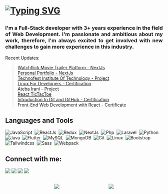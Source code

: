 <h1 align="left">

[![Typing SVG](https://readme-typing-svg.demolab.com?font=Fira+Code&pause=1000&color=42F7D7&width=435&lines=Hey%2C+I'm+Danesh+Habibi%F0%9F%91%8B)](https://github.com/s1rbl4ck)
</h1>

<h3 align="justify">
    I'm a Full-Stack developer with 3+ years experience in the field of Web Development. I'm passionate and ambitious about my work, therefore, I'm always excited to get involved with new challenges to gain more experience in this industry.
</h3>

Recent Updates:
> [Watchflick Movie Trailer Platform - NextJs](#)\
> [Personal Portfolio - NextJs](https://s1rbl4ck.vercel.app/)\
> [Technofest Institute Of Technology - Project](https://trtitu.edu.eu/)\
> [Linux For Developers - Certification](https://www.coursera.org/account/accomplishments/certificate/DBSLZ4ZWXQ2N)\
> [Ateba Irani - Project](https://atebairani.ir)\
> [React TicTacToe](https://tictactoe-s1rbl4ck.netlify.app/)\
> [Introduction to Git and GitHub - Certification](https://www.coursera.org/account/accomplishments/certificate/XVF4PD8CTTUU)\
> [Front-End Web Development with React - Certificate](https://www.coursera.org/account/accomplishments/certificate/2D2YVHQESQCW)

## Languages and Tools

![JavaScript](https://img.shields.io/badge/JavaScript-f0db4f?style=for-the-badge&logo=javascript&logoColor=white)&nbsp;
![ReactJs](https://img.shields.io/badge/ReactJs-61DBFB?style=for-the-badge&logo=react&logoColor=black)&nbsp;
![Redux](https://img.shields.io/badge/Redux-764ABC?style=for-the-badge&logo=redux&logoColor=white)&nbsp;
![NextJs](https://img.shields.io/badge/NextJs-white?style=for-the-badge&logo=next.js&logoColor=black)&nbsp;
![Php](https://img.shields.io/badge/Php-4B568C?style=for-the-badge&logo=php&logoColor=white)&nbsp;
![Laravel](https://img.shields.io/badge/Laravel-FF2D20?style=for-the-badge&logo=laravel&logoColor=white)&nbsp;
![Python](https://img.shields.io/badge/Python-3477AC?style=for-the-badge&logo=python&logoColor=white)&nbsp;
![Java](https://img.shields.io/badge/java-ED8B00?style=for-the-badge&logo=openjdk&logoColor=white)&nbsp;
![Flutter](https://img.shields.io/badge/Flutter-41C6F0?style=for-the-badge&logo=flutter&logoColor=white)&nbsp;
![MySQL](https://img.shields.io/badge/MySQL-417399?style=for-the-badge&logo=mysql&logoColor=white)&nbsp;
![MongoDB](https://img.shields.io/badge/MongoDB-489F46?style=for-the-badge&logo=mongodb&logoColor=white)&nbsp;
![Git](https://img.shields.io/badge/Git-F03C2E?style=for-the-badge&logo=git&logoColor=white)&nbsp;
![Linux](https://img.shields.io/badge/Linux-E9B81E?style=for-the-badge&logo=linux&logoColor=000000)&nbsp;
![Bootstrap](https://img.shields.io/badge/Bootstrap-6E10EA?style=for-the-badge&logo=bootstrap&logoColor=white)&nbsp;
![Tailwindcss](https://img.shields.io/badge/tailwindcss-16BECB?style=for-the-badge&logo=tailwindcss&logoColor=white)&nbsp;
![Sass](https://img.shields.io/badge/Sass-C26191?style=for-the-badge&logo=sass&logoColor=white)&nbsp;
![Webpack](https://img.shields.io/badge/Webpack-1B72B6?style=for-the-badge&logo=webpack&logoColor=white)&nbsp;

## Connect with me:
<p align = "center">

[<img src ="https://img.shields.io/badge/website-%23.svg?&style=for-the-badge&logo=www&logoColor=white%22&color=black">](https://s1rbl4ck.vercel.app/)
[<img src="https://img.shields.io/badge/linkedin-%2312100E.svg?&style=for-the-badge&logo=linkedin&logoColor=white&color=black" />](https://www.linkedin.com/in/daneshhabibi/)
[<img src="https://img.shields.io/badge/instagram-%2312100E.svg?&style=for-the-badge&logo=instagram&logoColor=white&color=black" />](https://instagram.com/s1rbl4ck)
[<img src="https://img.shields.io/badge/twitter-%231DA1F2.svg?&style=for-the-badge&logo=twitter&logoColor=white&color=black" />](https://twitter.com/s1rbl4ck) 
</p>
<br>

<div style="display:flex;flex-direction:row;justify-content:space-evenly;">
<img src="https://github-readme-stats.vercel.app/api?username=s1rbl4ck&show_icons=true"/>

<img src="https://github-readme-streak-stats.herokuapp.com/?user=s1rbl4ck"/>
</div

